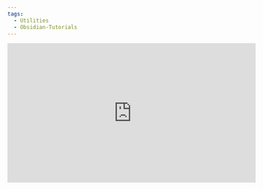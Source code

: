 ```yaml
---
tags:
  - Utilities
  - Obsidian-Tutorials
---
```


<iframe width="560" height="315" src="https://www.youtube.com/embed/SG2ozNh-27Y?si=mNcAworO5-M23oRq" title="YouTube video player" frameborder="0" allow="accelerometer; autoplay; clipboard-write; encrypted-media; gyroscope; picture-in-picture; web-share" allowfullscreen></iframe>
